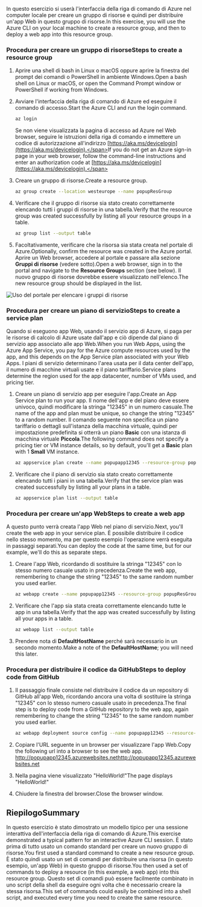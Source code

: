 
<span data-ttu-id="2ab30-101">In questo esercizio si userà l'interfaccia della riga di comando di Azure nel computer locale per creare un gruppo di risorse e quindi per distribuire un'app Web in questo gruppo di risorse.</span><span class="sxs-lookup"><span data-stu-id="2ab30-101">In this exercise, you will use the Azure CLI on your local machine to create a resource group, and then to deploy a web app into this resource group.</span></span> 

### <a name="steps-to-create-a-resource-group"></a><span data-ttu-id="2ab30-102">Procedura per creare un gruppo di risorse</span><span class="sxs-lookup"><span data-stu-id="2ab30-102">Steps to create a resource group</span></span>
1. <span data-ttu-id="2ab30-103">Aprire una shell di bash in Linux o macOS oppure aprire la finestra del prompt dei comandi o PowerShell in ambiente Windows.</span><span class="sxs-lookup"><span data-stu-id="2ab30-103">Open a bash shell on Linux or macOS, or open the Command Prompt window or PowerShell if working from Windows.</span></span>

1. <span data-ttu-id="2ab30-104">Avviare l'interfaccia della riga di comando di Azure ed eseguire il comando di accesso.</span><span class="sxs-lookup"><span data-stu-id="2ab30-104">Start the Azure CLI and run the login command.</span></span>

    ```bash
    az login
    ```
    <span data-ttu-id="2ab30-105">Se non viene visualizzata la pagina di accesso ad Azure nel Web browser, seguire le istruzioni della riga di comando e immettere un codice di autorizzazione all'indirizzo [https://aka.ms/devicelogin](https://aka.ms/devicelogin).</span><span class="sxs-lookup"><span data-stu-id="2ab30-105">If you do not get an Azure sign-in page in your web browser, follow the command-line instructions and enter an authorization code at [https://aka.ms/devicelogin](https://aka.ms/devicelogin).</span></span>

1. <span data-ttu-id="2ab30-106">Creare un gruppo di risorse.</span><span class="sxs-lookup"><span data-stu-id="2ab30-106">Create a resource group.</span></span>

    ```bash
    az group create --location westeurope --name popupResGroup
    ```

1. <span data-ttu-id="2ab30-107">Verificare che il gruppo di risorse sia stato creato correttamente elencando tutti i gruppi di risorse in una tabella.</span><span class="sxs-lookup"><span data-stu-id="2ab30-107">Verify that the resource group was created successfully by listing all your resource groups in a table.</span></span>

    ```bash
    az group list --output table
    ```
1. <span data-ttu-id="2ab30-108">Facoltativamente, verificare che la risorsa sia stata creata nel portale di Azure.</span><span class="sxs-lookup"><span data-stu-id="2ab30-108">Optionally, confirm the resource was created in the Azure portal.</span></span> <span data-ttu-id="2ab30-109">Aprire un Web browser, accedere al portale e passare alla sezione **Gruppi di risorse** (vedere sotto).</span><span class="sxs-lookup"><span data-stu-id="2ab30-109">Open a web browser, sign in to the portal and navigate to the **Resource Groups** section (see below).</span></span> <span data-ttu-id="2ab30-110">Il nuovo gruppo di risorse dovrebbe essere visualizzato nell'elenco.</span><span class="sxs-lookup"><span data-stu-id="2ab30-110">The new resource group should be displayed in the list.</span></span>

![Uso del portale per elencare i gruppi di risorse](../media-drafts/5-listing-resource-groups.png)

### <a name="steps-to-create-a-service-plan"></a><span data-ttu-id="2ab30-112">Procedura per creare un piano di servizio</span><span class="sxs-lookup"><span data-stu-id="2ab30-112">Steps to create a service plan</span></span>
<span data-ttu-id="2ab30-113">Quando si eseguono app Web, usando il servizio app di Azure, si paga per le risorse di calcolo di Azure usate dall'app e ciò dipende dal piano di servizio app associato alle app Web.</span><span class="sxs-lookup"><span data-stu-id="2ab30-113">When you run Web Apps, using the Azure App Service, you pay for the Azure compute resources used by the app, and this depends on the App Service plan associated with your Web Apps.</span></span> <span data-ttu-id="2ab30-114">I piani di servizio determinano l'area usata per il data center dell'app, il numero di macchine virtuali usate e il piano tariffario.</span><span class="sxs-lookup"><span data-stu-id="2ab30-114">Service plans determine the region used for the app datacenter, number of VMs used, and pricing tier.</span></span>

1. <span data-ttu-id="2ab30-115">Creare un piano di servizio app per eseguire l'app.</span><span class="sxs-lookup"><span data-stu-id="2ab30-115">Create an App Service plan to run your app.</span></span> <span data-ttu-id="2ab30-116">Il nome dell'app e del piano deve essere univoco, quindi modificare la stringa "12345" in un numero casuale.</span><span class="sxs-lookup"><span data-stu-id="2ab30-116">The name of the app and plan must be unique, so change the string "12345" to a random number.</span></span> <span data-ttu-id="2ab30-117">Il comando seguente non specifica un piano tariffario o dettagli sull'istanza della macchina virtuale, quindi per impostazione predefinita si otterrà un piano **Basic** con una istanza di macchina virtuale **Piccola**.</span><span class="sxs-lookup"><span data-stu-id="2ab30-117">The following command does not specify a pricing tier or VM instance details, so by default, you'll get a **Basic** plan with 1 **Small** VM instance.</span></span>

    ```bash
    az appservice plan create --name popupapp12345 --resource-group popupResGroup --location westeurope
    ```

1. <span data-ttu-id="2ab30-118">Verificare che il piano di servizio sia stato creato correttamente elencando tutti i piani in una tabella.</span><span class="sxs-lookup"><span data-stu-id="2ab30-118">Verify that the service plan was created successfully by listing all your plans in a table.</span></span>

    ```bash
    az appservice plan list --output table
    ```

### <a name="steps-to-create-a-web-app"></a><span data-ttu-id="2ab30-119">Procedura per creare un'app Web</span><span class="sxs-lookup"><span data-stu-id="2ab30-119">Steps to create a web app</span></span>
<span data-ttu-id="2ab30-120">A questo punto verrà creata l'app Web nel piano di servizio.</span><span class="sxs-lookup"><span data-stu-id="2ab30-120">Next, you'll create the web app in your service plan.</span></span> <span data-ttu-id="2ab30-121">È possibile distribuire il codice nello stesso momento, ma per questo esempio l'operazione verrà eseguita in passaggi separati.</span><span class="sxs-lookup"><span data-stu-id="2ab30-121">You can deploy the code at the same time, but for our example, we'll do this as separate steps.</span></span>

1. <span data-ttu-id="2ab30-122">Creare l'app Web, ricordando di sostituire la stringa "12345" con lo stesso numero casuale usato in precedenza.</span><span class="sxs-lookup"><span data-stu-id="2ab30-122">Create the web app, remembering to change the string "12345" to the same random number you used earlier.</span></span>
    ```bash
    az webapp create --name popupapp12345 --resource-group popupResGroup --plan popupapp12345
    ```

1. <span data-ttu-id="2ab30-123">Verificare che l'app sia stata creata correttamente elencando tutte le app in una tabella.</span><span class="sxs-lookup"><span data-stu-id="2ab30-123">Verify that the app was created successfully by listing all your apps in a table.</span></span>

    ```bash
    az webapp list --output table
    ```

1. <span data-ttu-id="2ab30-124">Prendere nota di **DefaultHostName** perché sarà necessario in un secondo momento.</span><span class="sxs-lookup"><span data-stu-id="2ab30-124">Make a note of the **DefaultHostName**; you will need this later.</span></span>

### <a name="steps-to-deploy-code-from-github"></a><span data-ttu-id="2ab30-125">Procedura per distribuire il codice da GitHub</span><span class="sxs-lookup"><span data-stu-id="2ab30-125">Steps to deploy code from GitHub</span></span>
1. <span data-ttu-id="2ab30-126">Il passaggio finale consiste nel distribuire il codice da un repository di GitHub all'app Web, ricordando ancora una volta di sostituire la stringa "12345" con lo stesso numero casuale usato in precedenza.</span><span class="sxs-lookup"><span data-stu-id="2ab30-126">The final step is to deploy code from a GitHub repository to the web app, again remembering to change the string "12345" to the same random number you used earlier.</span></span>
    ```bash
    az webapp deployment source config --name popupapp12345 --resource-group popupResGroup --repo-url "https://github.com/Azure-Samples/php-docs-hello-world" --branch master --manual-integration
    ```

1. <span data-ttu-id="2ab30-127">Copiare l'URL seguente in un browser per visualizzare l'app Web.</span><span class="sxs-lookup"><span data-stu-id="2ab30-127">Copy the following url into a browser to see the web app.</span></span>
<span data-ttu-id="2ab30-128">http://popupapp12345.azurewebsites.net</span><span class="sxs-lookup"><span data-stu-id="2ab30-128">http://popupapp12345.azurewebsites.net</span></span>

1. <span data-ttu-id="2ab30-129">Nella pagina viene visualizzato "HelloWorld!"</span><span class="sxs-lookup"><span data-stu-id="2ab30-129">The page displays "HelloWorld!"</span></span>

1. <span data-ttu-id="2ab30-130">Chiudere la finestra del browser.</span><span class="sxs-lookup"><span data-stu-id="2ab30-130">Close the browser window.</span></span>

## <a name="summary"></a><span data-ttu-id="2ab30-131">Riepilogo</span><span class="sxs-lookup"><span data-stu-id="2ab30-131">Summary</span></span>
<span data-ttu-id="2ab30-132">In questo esercizio è stato dimostrato un modello tipico per una sessione interattiva dell'interfaccia della riga di comando di Azure.</span><span class="sxs-lookup"><span data-stu-id="2ab30-132">This exercise demonstrated a typical pattern for an interactive Azure CLI session.</span></span> <span data-ttu-id="2ab30-133">È stato prima di tutto usato un comando standard per creare un nuovo gruppo di risorse.</span><span class="sxs-lookup"><span data-stu-id="2ab30-133">You first used a standard command to create a new resource group.</span></span> <span data-ttu-id="2ab30-134">È stato quindi usato un set di comandi per distribuire una risorsa (in questo esempio, un'app Web) in questo gruppo di risorse.</span><span class="sxs-lookup"><span data-stu-id="2ab30-134">You then used a set of commands to deploy a resource (in this example, a web app) into this resource group.</span></span> <span data-ttu-id="2ab30-135">Questo set di comandi può essere facilmente combinato in uno script della shell da eseguire ogni volta che è necessario creare la stessa risorsa.</span><span class="sxs-lookup"><span data-stu-id="2ab30-135">This set of commands could easily be combined into a shell script, and executed every time you need to create the same resource.</span></span>
